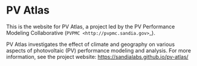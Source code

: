 # PV Atlas

This is the website for PV Atlas, a project led by the
PV Performance Modeling Collaborative (`PVPMC <http://pvpmc.sandia.gov>`_).

PV Atlas investigates the effect of climate and geography on
various aspects of photovoltaic (PV) performance modeling and analysis.
For more information, see the project website: https://sandialabs.github.io/pv-atlas/ 
